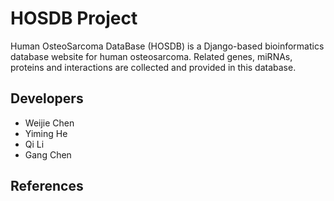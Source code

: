# HOSDB Project

Human OsteoSarcoma DataBase (HOSDB) is a Django-based bioinformatics database website for human osteosarcoma. Related genes, miRNAs, proteins and interactions are collected and provided in this database.

## Developers
* Weijie Chen
* Yiming He
* Qi Li
* Gang Chen

## References
